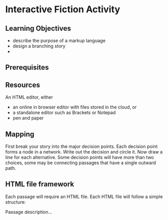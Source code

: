 # Interactive Fiction Activity

## Learning Objectives

* describe the purpose of a markup language
* design a branching story
* 

## Prerequisites

## Resources

An HTML editor, either
* an online in browser editor with files stored in the cloud, or
* a standalone editor such as Brackets or Notepad
* pen and paper

## Mapping

First break your story into the major decision points. Each decision point forms a node in a network. Write out the decision and circle it. Now draw a line for each alternative. Some decision points will have more than two choices, some may be connecting passages that have a single outward path.

## HTML file framework

Each passage will require an HTML file. Each HTML file will follow a simple structure:
    <!DOCTYPE html>
    <html>
        <body>
            <p>Passage description...</p>
        </body>
    </html>